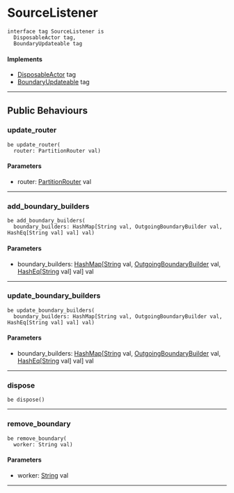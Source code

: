 # SourceListener

```pony
interface tag SourceListener is
  DisposableActor tag,
  BoundaryUpdateable tag
```

#### Implements

* [DisposableActor](builtin-DisposableActor) tag
* [BoundaryUpdateable](wallaroo-core-common-BoundaryUpdateable) tag

---

## Public Behaviours

### update_router

```pony
be update_router(
  router: PartitionRouter val)
```
#### Parameters

*   router: [PartitionRouter](wallaroo-core-topology-PartitionRouter) val

---

### add_boundary_builders

```pony
be add_boundary_builders(
  boundary_builders: HashMap[String val, OutgoingBoundaryBuilder val, HashEq[String val] val] val)
```
#### Parameters

*   boundary_builders: [HashMap](collections-HashMap)\[[String](builtin-String) val, [OutgoingBoundaryBuilder](wallaroo-core-boundary-OutgoingBoundaryBuilder) val, [HashEq](collections-HashEq)\[[String](builtin-String) val\] val\] val

---

### update_boundary_builders

```pony
be update_boundary_builders(
  boundary_builders: HashMap[String val, OutgoingBoundaryBuilder val, HashEq[String val] val] val)
```
#### Parameters

*   boundary_builders: [HashMap](collections-HashMap)\[[String](builtin-String) val, [OutgoingBoundaryBuilder](wallaroo-core-boundary-OutgoingBoundaryBuilder) val, [HashEq](collections-HashEq)\[[String](builtin-String) val\] val\] val

---

### dispose

```pony
be dispose()
```

---

### remove_boundary

```pony
be remove_boundary(
  worker: String val)
```
#### Parameters

*   worker: [String](builtin-String) val

---

